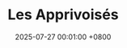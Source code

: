 ---
title:          "Les Apprivoisés"
date:           2025-07-27 00:01:00 +0800
selected:       false

order: 1
cover: /assets/images/artwork/wallpapers/tlp1.png
---